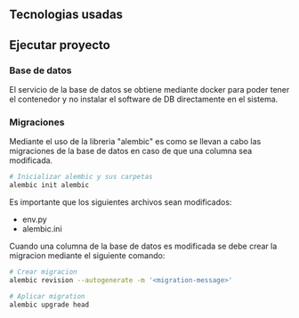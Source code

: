 ## Tecnologias usadas

## Ejecutar proyecto

### Base de datos

El servicio de la base de datos se obtiene mediante docker para poder tener el contenedor y no instalar el software de DB directamente en el sistema.

### Migraciones

Mediante el uso de la libreria "alembic" es como se llevan a cabo las migraciones de la base de datos en caso de que una columna sea modificada.

```sh
# Inicializar alembic y sus carpetas
alembic init alembic
```

Es importante que los siguientes archivos sean modificados:

- env.py
- alembic.ini

Cuando una columna de la base de datos es modificada se debe crear la migracion mediante el siguiente comando:

```sh
# Crear migracion
alembic revision --autogenerate -m '<migration-message>'
```

```sh
# Aplicar migration
alembic upgrade head
```
